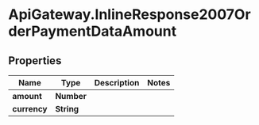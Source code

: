 # ApiGateway.InlineResponse2007OrderPaymentDataAmount

## Properties

Name | Type | Description | Notes
------------ | ------------- | ------------- | -------------
**amount** | **Number** |  | 
**currency** | **String** |  | 


